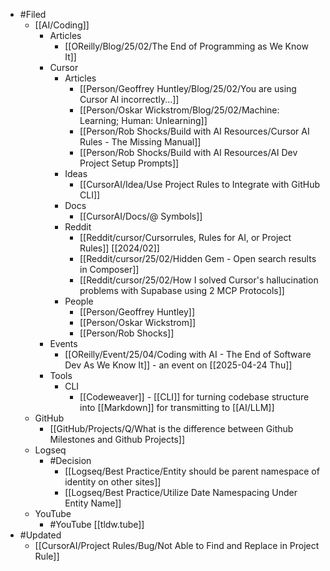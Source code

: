 - #Filed
	- [[AI/Coding]]
		- Articles
			- [[OReilly/Blog/25/02/The End of Programming as We Know It]]
		- Cursor
			- Articles
				- [[Person/Geoffrey Huntley/Blog/25/02/You are using Cursor AI incorrectly...]]
				- [[Person/Oskar Wickstrom/Blog/25/02/Machine: Learning; Human: Unlearning]]
				- [[Person/Rob Shocks/Build with AI Resources/Cursor AI Rules - The Missing Manual]]
				- [[Person/Rob Shocks/Build with AI Resources/AI Dev Project Setup Prompts]]
			- Ideas
				- [[CursorAI/Idea/Use Project Rules to Integrate with GitHub CLI]]
			- Docs
				- [[CursorAI/Docs/@ Symbols]]
			- Reddit
				- [[Reddit/cursor/Cursorrules, Rules for AI, or Project Rules]] [[2024/02]]
				- [[Reddit/cursor/25/02/Hidden Gem - Open search results in Composer]]
				- [[Reddit/cursor/25/02/How I solved Cursor's hallucination problems with Supabase using 2 MCP Protocols]]
			- People
				- [[Person/Geoffrey Huntley]]
				- [[Person/Oskar Wickstrom]]
				- [[Person/Rob Shocks]]
		- Events
			- [[OReilly/Event/25/04/Coding with AI - The End of Software Dev As We Know It]] - an event on [[2025-04-24 Thu]]
		- Tools
			- CLI
				- [[Codeweaver]] -  [[CLI]] for turning codebase structure into [[Markdown]] for transmitting to [[AI/LLM]]
	- GitHub
		- [[GitHub/Projects/Q/What is the difference between Github Milestones and Github Projects]]
	- Logseq
		- #Decision
			- [[Logseq/Best Practice/Entity should be parent namespace of identity on other sites]]
			- [[Logseq/Best Practice/Utilize Date Namespacing Under Entity Name]]
	- YouTube
		- #YouTube [[tldw.tube]]
- #Updated
	- [[CursorAI/Project Rules/Bug/Not Able to Find and Replace in Project Rule]]